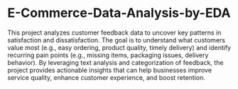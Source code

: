 # E-Commerce-Data-Analysis-by-EDA
This project analyzes customer feedback data to uncover key patterns in satisfaction and dissatisfaction. The goal is to understand what customers value most (e.g., easy ordering, product quality, timely delivery) and identify recurring pain points (e.g., missing items, packaging issues, delivery behavior). By leveraging text analysis and categorization of feedback, the project provides actionable insights that can help businesses improve service quality, enhance customer experience, and boost retention.
